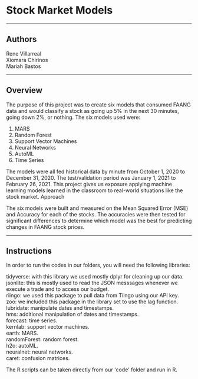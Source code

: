 # Stock Market Models

***

## Authors

Rene Villarreal <br>
Xiomara Chirinos <br>
Mariah Bastos <br>

***

## Overview

The purpose of this project was to create six models that consumed FAANG data and would classify a stock as going up 5% in the next 30 minutes, going down 2%, or nothing. The six models used were: 

1. MARS <br>
2. Random Forest <br>
3. Support Vector Machines <br>
4. Neural Networks <br>
5. AutoML <br>
6. Time Series <br>

The models were all fed historical data by minute from October 1, 2020 to December 31, 2020. The test/validation period was January 1, 2021 to February 26, 2021. This project gives us exposure applying machine learning models learned in the classroom to real-world situations like the stock market. 
Approach

The six models were built and measured on the Mean Squared Error (MSE) and Accuracy for each of the stocks. The accuracies were then tested for significant differences to determine which model was the best for predicting changes in FAANG stock prices. 

***

## Instructions

In order to run the codes in our folders, you will need the following libraries: 

tidyverse: with this library we used mostly dplyr for cleaning up our data. <br>
jsonlite: this is mostly used to read the JSON messsages whenever we execute a trade and to access our budget. <br>
riingo: we used this package to pull data from Tiingo using our API key. <br>
zoo: we included this package in the library set to use the lag function. <br>
lubridate: manipulate dates and timestamps. <br>
hms: additional manipulation of dates and timestamps. <br>
forecast: time series. <br>
kernlab: support vector machines. <br>
earth: MARS. <br>
randomForest: random forest. <br>
h2o: autoML. <br>
neuralnet: neural networks. <br>
caret: confusion matrices. <br>

The R scripts can be taken directly from our 'code' folder and run in R.
